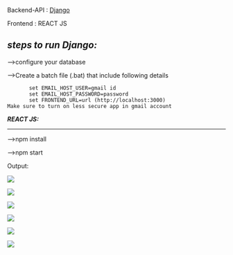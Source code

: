 Backend-API :  [Django](https://github.com/Rathnavel-Rat/backend_Rest "Project Link")

Frontend    :  REACT JS

_steps to run Django:_
---
-->configure your database

-->Create a batch file (.bat) that include following details
         
           set EMAIL_HOST_USER=gmail id
           set EMAIL_HOST_PASSWORD=password
           set FRONTEND_URL=url (http://localhost:3000)
    Make sure to turn on less secure app in gmail account       

*__REACT JS:__*
___
-->npm install

-->npm start   


Output:

![](https://drive.google.com/uc?export=view&id=1DdvT9WlrFJ6ZlcpOlivcgkayOZyvCt2f )

![](https://drive.google.com/uc?export=view&id=1WNPaBpBqK90x__JettaEJxT97XYs7T4U)

![](https://drive.google.com/uc?export=view&id=1x_ua5rEIrcriepmZLutf85EnxdHN3vJ0)

![](https://drive.google.com/uc?export=view&id=1c2X-jpddZATAu_A20JLhvocfyuKYhdHf)

![](https://drive.google.com/uc?export=view&id=1Uscsveol8p7IFdY2KGr_0XUwgOZgvD_d)

![](https://drive.google.com/uc?export=view&id=1IpozMfT3DXwkrWBPn9X3LjEohlkAnlZ0)